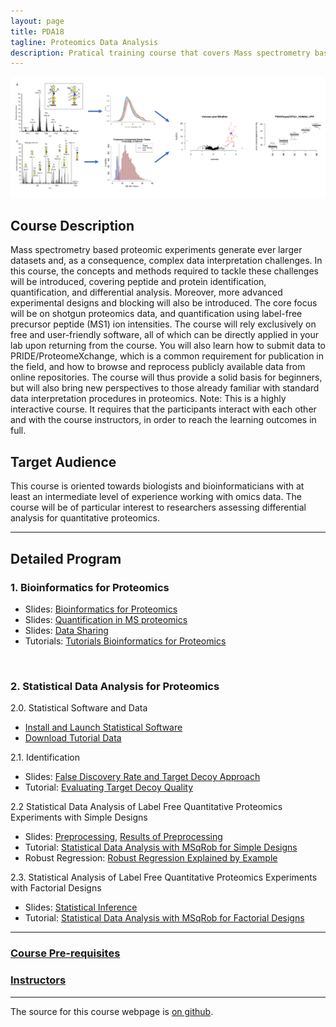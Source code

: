```yaml
---
layout: page
title: PDA18
tagline: Proteomics Data Analysis
description: Pratical training course that covers Mass spectrometry based proteomic experiments
---
```


![IntroFig](./pages/figs/IntroFig.png)

## Course Description
Mass spectrometry based proteomic experiments generate ever larger datasets and, as a consequence, complex data interpretation challenges. In this course, the concepts and methods required to tackle these challenges will be introduced, covering peptide and protein identification, quantification, and differential analysis. Moreover, more advanced experimental designs and blocking will also be introduced. The core focus will be on shotgun proteomics data, and quantification using label-free precursor peptide (MS1) ion intensities. The course will rely exclusively on free and user-friendly software, all of which can be directly applied in your lab upon returning from the course. You will also learn how to submit data to PRIDE/ProteomeXchange, which is a common requirement for publication in the field, and how to browse and reprocess publicly available data from online repositories. The course will thus provide a solid basis for beginners, but will also bring new perspectives to those already familiar with standard data interpretation procedures in proteomics. Note: This is a highly interactive course. It requires that the participants interact with each other and with the course instructors, in order to reach the learning outcomes in full.

## Target Audience
This course is oriented towards biologists and bioinformaticians with at least an intermediate level of experience working with omics data. The course will be of particular interest to researchers assessing differential analysis for quantitative proteomics.

---

## Detailed Program

### 1. Bioinformatics for Proteomics

- Slides: [Bioinformatics for Proteomics](assets/martens_proteomics_bioinformatics_20180529.pdf)
- Slides: [Quantification in MS proteomics](assets/martens_proteomics_quantification_20180530.pdf)
- Slides: [Data Sharing](assets/DataSharingPDA18.pdf)
- Tutorials: [Tutorials Bioinformatics for Proteomics](https://compomics.com/bioinformatics-for-proteomics/)  

<br/>

### 2. Statistical Data Analysis for Proteomics

2.0. Statistical Software and Data
 - [Install and Launch Statistical Software](pages/software4stats.md)
 - [Download Tutorial Data](../data)

2.1. Identification
- Slides:  [False Discovery Rate and Target Decoy Approach](assets/1_Identification_Evaluation_Target_Decoy_Approach.pdf)
- Tutorial: [Evaluating Target Decoy Quality](pages/Identification.md)  

2.2 Statistical Data Analysis of Label Free Quantitative Proteomics Experiments with Simple Designs
- Slides: [Preprocessing](assets/2_MSqRob_data_analysisI.pdf), [Results of Preprocessing](assets/2_MSqRob_data_analysisIb.pdf)
- Tutorial: [Statistical Data Analysis with MSqRob for Simple Designs](pages/sdaMsqrobSimple.md)
- Robust Regression: [Robust Regression Explained by Example](pages/robustRegression.nb.html)  

2.3. Statistical Analysis of Label Free Quantitative Proteomics Experiments with Factorial Designs
- Slides: [Statistical Inference](assets/2_MSqRob_data_analysisII.pdf)
- Tutorial: [Statistical Data Analysis with MSqRob for Factorial Designs](pages/sdaMsqrobDesign.md)

---

### [Course Pre-requisites](pages/course_prerequesites.md)

### [Instructors](pages/instructors.md)

---

The source for this course webpage is [on github](https://github.com/maccardoso/PDA).

